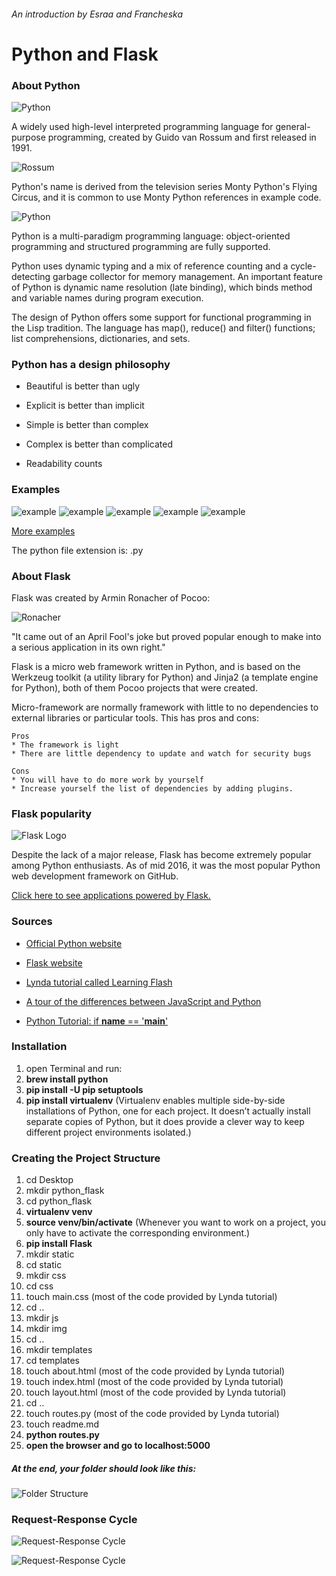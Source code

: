 ###### An introduction by Esraa and Francheska

# Python and Flask

### About Python

![Python](./images/python.jpg)

A widely used high-level interpreted programming language for general-purpose programming, created by Guido van Rossum  and first released in 1991.

![Rossum](./images/Rossum.jpg)

Python's name is derived from the television series Monty Python's Flying Circus, and it is common to use Monty Python references in example code.

![Python](./images/circus.jpg)

Python is a multi-paradigm programming language: object-oriented programming and structured programming are fully supported.

Python uses dynamic typing and a mix of reference counting and a cycle-detecting garbage collector for memory management. An important feature of Python is dynamic name resolution (late binding), which binds method and variable names during program execution.

The design of Python offers some support for functional programming in the Lisp tradition. The language has map(), reduce() and filter() functions; list comprehensions, dictionaries, and sets.




### Python has a design philosophy

- Beautiful is better than ugly

- Explicit is better than implicit

- Simple is better than complex

- Complex is better than complicated

- Readability counts

### Examples
![example](./images/1.png)
![example](./images/2.png)
![example](./images/3.png)
![example](./images/4.png)
![example](./images/5.png)

[More examples](https://docs.python.org/3/tutorial/controlflow.html#defining-functions)

The python file extension is: .py

### About Flask

Flask was created by Armin Ronacher of Pocoo:

![Ronacher](./images/ronacher.jpg)

"It came out of an April Fool's joke but proved popular enough to make into a serious application in its own right."

Flask is a micro web framework written in Python, and is based on the Werkzeug toolkit (a utility library for Python) and Jinja2 (a template engine for Python), both of them Pocoo projects that were created.

Micro-framework are normally framework with little to no dependencies to external libraries or particular tools. This has pros and cons:

	Pros
	* The framework is light
	* There are little dependency to update and watch for security bugs

	Cons 
	* You will have to do more work by yourself
	* Increase yourself the list of dependencies by adding plugins. 

### Flask popularity

![Flask Logo](./images/flask.png)

Despite the lack of a major release, Flask has become extremely popular among Python enthusiasts. As of mid 2016, it was the most popular Python web development framework on GitHub.

[Click here to see applications powered by Flask.](http://flask.pocoo.org/community/poweredby/)

### Sources

* [Official Python website](https://www.python.org/)

* [Flask website](http://flask.pocoo.org/)

* [Lynda tutorial called Learning Flash](https://www.lynda.com/Flask-tutorials/11121-0.html)

* [A tour of the differences between JavaScript and Python](https://blog.glyphobet.net/essay/2557)

* [Python Tutorial: if __name__ == '__main__'](https://www.youtube.com/watch?v=sugvnHA7ElY)

### Installation

1. open Terminal and run:
2. **brew install python**
3. **pip install -U pip setuptools**
4. **pip install virtualenv** (Virtualenv enables multiple side-by-side installations of Python, one for each project. It doesn’t actually install separate copies of Python, but it does provide a clever way to keep different project environments isolated.)

### Creating the Project Structure

1. cd Desktop
2. mkdir python_flask
3. cd python_flask
4. **virtualenv venv**
5. **source venv/bin/activate** 
	(Whenever you want to work on a project, you only have to activate the corresponding environment.) 
6. **pip install Flask**
7. mkdir static
8. cd static
9. mkdir css
10. cd css
11. touch main.css (most of the code provided by Lynda tutorial)
12. cd ..
13. mkdir js
14. mkdir img
15. cd ..
16. mkdir templates
17. cd templates
18. touch about.html (most of the code provided by Lynda tutorial)
19. touch index.html (most of the code provided by Lynda tutorial)
20. touch layout.html (most of the code provided by Lynda tutorial)
21. cd ..
22. touch routes.py (most of the code provided by Lynda tutorial)
23. touch readme.md
24. **python routes.py**
25. **open the browser and go to localhost:5000**

##### At the end, your folder should look like this:

![Folder Structure](./images/folderstructure.png)

### Request-Response Cycle

![Request-Response Cycle](./images/reqrescycle.png)

![Request-Response Cycle](./images/reqrescycle1.png)
